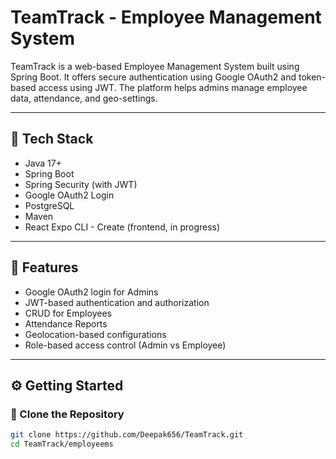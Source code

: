 # TeamTrack - Employee Management System

TeamTrack is a web-based Employee Management System built using Spring Boot. It offers secure authentication using Google OAuth2 and token-based access using JWT. The platform helps admins manage employee data, attendance, and geo-settings.

---

## 🔧 Tech Stack

- Java 17+
- Spring Boot
- Spring Security (with JWT)
- Google OAuth2 Login
- PostgreSQL
- Maven
- React Expo CLI - Create  (frontend, in progress)

---

## 🚀 Features

- Google OAuth2 login for Admins
- JWT-based authentication and authorization
- CRUD for Employees
- Attendance Reports
- Geolocation-based configurations
- Role-based access control (Admin vs Employee)

---

## ⚙️ Getting Started

### 📁 Clone the Repository

```bash
git clone https://github.com/Deepak656/TeamTrack.git
cd TeamTrack/employeems
